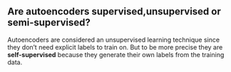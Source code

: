## Are autoencoders supervised,unsupervised or semi-supervised?
Autoencoders are considered an unsupervised learning technique since they don’t need explicit labels to train on. But to be more precise they are __self-supervised__ because they generate their own labels from the training data.

##